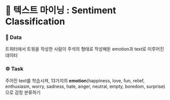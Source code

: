# 📌 텍스트 마이닝 : Sentiment Classification

### 📂 Data 
트위터에서 트윗을 작성한 사람이 주석의 형태로 작성해둔 emotion과 text로 이루어진 데이터<br>
### ⚙️ Task 
주어진 text를 학습시켜, 13가지의 **emotion**(happiness, love, fun, relief, enthusiasm, worry, sadness, hate, anger, neutral, empty, boredom, surprise)으로 감정 분류하기 
